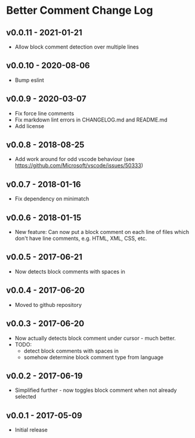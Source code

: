 # Better Comment Change Log

## v0.0.11 - 2021-01-21

- Allow block comment detection over multiple lines

## v0.0.10 - 2020-08-06

- Bump eslint

## v0.0.9 - 2020-03-07

- Fix force line comments
- Fix markdown lint errors in CHANGELOG.md and README.md
- Add license

## v0.0.8 - 2018-08-25

- Add work around for odd vscode behaviour (see <https://github.com/Microsoft/vscode/issues/50333>)

## v0.0.7 - 2018-01-16

- Fix dependency on minimatch

## v0.0.6 - 2018-01-15

- New feature: Can now put a block comment on each line of files which don't have line comments, e.g. HTML, XML, CSS, etc.

## v0.0.5 - 2017-06-21

- Now detects block comments with spaces in

## v0.0.4 - 2017-06-20

- Moved to github repository

## v0.0.3 - 2017-06-20

- Now actually detects block comment under cursor - much better.
- TODO:
  - detect block comments with spaces in
  - somehow determine block comment type from language

## v0.0.2 - 2017-06-19

- Simplified further - now toggles block comment when not already selected

## v0.0.1 - 2017-05-09

- Initial release
